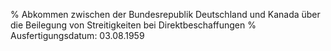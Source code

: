 % Abkommen zwischen der Bundesrepublik Deutschland und Kanada über die Beilegung von Streitigkeiten bei Direktbeschaffungen
% Ausfertigungsdatum: 03.08.1959
 